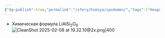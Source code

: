```yaml
---
{"dg-publish":true,"permalink":"/sfery/himiya/spodumen/","tags":["Неорганика"]}
---
```


- Химическая формула LiAlSi<sub>2</sub>O<sub>6</sub> 
![CleanShot 2025-02-08 at 19.32.10@2x.png|400](/img/user/%D0%90%D1%80%D1%85%D0%B8%D0%B2/%D0%9A%D1%8D%D1%88/CleanShot%202025-02-08%20at%2019.32.10@2x.png)